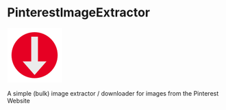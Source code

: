 # PinterestImageExtractor
 
![Logo](https://github.com/PhilippeBaumann/PinterestImageExtractor/blob/main/icon128.png)

A simple (bulk) image extractor / downloader for images from the Pinterest Website
